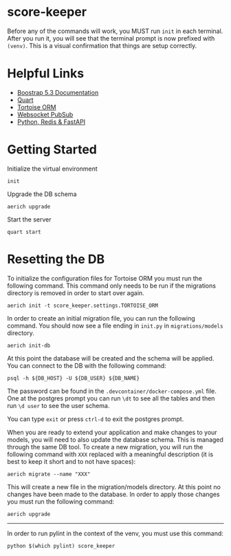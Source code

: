 # score-keeper

Before any of the commands will work, you MUST run `init` in each terminal.  After you run it, you will see that the terminal prompt is now prefixed with `(venv)`.  This is a visual confirmation that things are setup correctly.

# Helpful Links
* [Boostrap 5.3 Documentation](https://getbootstrap.com/docs/5.3)
* [Quart](https://quart.palletsprojects.com/en/latest/)
* [Tortoise ORM](https://tortoise.github.io/)
* [Websocket PubSub](https://github.com/NandaGopal56/websockets-pubsub)
* [Python, Redis & FastAPI](https://medium.com/@nandagopal05/scaling-websockets-with-pub-sub-using-python-redis-fastapi-b16392ffe291__)

# Getting Started

Initialize the virtual environment

`init`

Upgrade the DB schema

`aerich upgrade`

Start the server

`quart start`

# Resetting the DB

To initialize the configuration files for Tortoise ORM you must run the following command.  This command only needs to be run if the migrations directory is removed in order to start over again.

`aerich init -t score_keeper.settings.TORTOISE_ORM`

In order to create an initial migration file, you can run the following command.  You should now see a file ending in `init.py` in `migrations/models` directory.

`aerich init-db`

At this point the database will be created and the schema will be applied.  You can connect to the DB with the following command:

`psql -h ${DB_HOST} -U ${DB_USER} ${DB_NAME}`

The password can be found in the `.devcontainer/docker-compose.yml` file.  One at the postgres prompt you can run `\dt` to see all the tables and then run `\d user` to see the user schema.

You can type `exit` or press `ctrl-d` to exit the postgres prompt.

When you are ready to extend your application and make changes to your models, you will need to also update the database schema.  This is managed through the same DB tool.  To create a new migration, you will run the following command with `XXX` replaced with a meaningful description (it is best to keep it short and to not have spaces):

`aerich migrate --name "XXX"`

This will create a new file in the migration/models directory.  At this point no changes have been made to the database.  In order to apply those changes you must run the following command:

`aerich upgrade`

----

In order to run pylint in the context of the venv, you must use this command:

`python $(which pylint) score_keeper`

